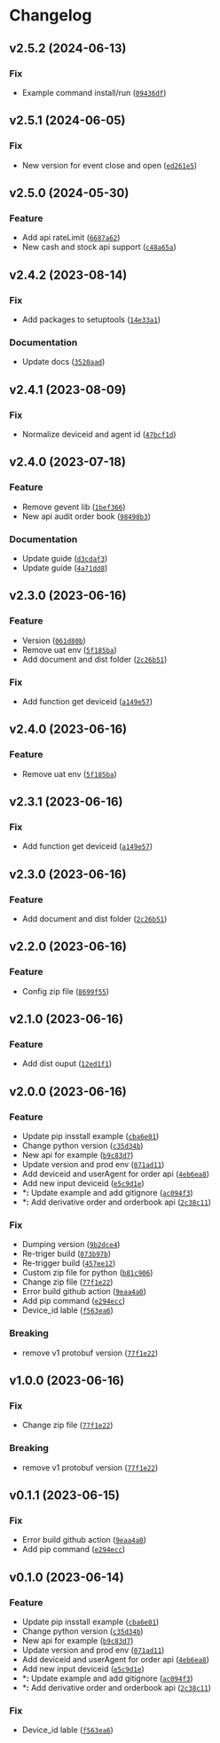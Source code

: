 # Changelog

<!--next-version-placeholder-->

## v2.5.2 (2024-06-13)

### Fix

* Example command install/run ([`09436df`](https://github.com/SSI-Securities-Corporation/python-fctrading/commit/09436df9f62c2e53413d0dea44dbb65f241c9f03))

## v2.5.1 (2024-06-05)

### Fix

* New version for event close and open ([`ed261e5`](https://github.com/SSI-Securities-Corporation/python-fctrading/commit/ed261e5adf64d267e0e9d14dad58844176475fc9))

## v2.5.0 (2024-05-30)

### Feature

* Add api rateLimit ([`6687a62`](https://github.com/SSI-Securities-Corporation/python-fctrading/commit/6687a6223d1f817b33c9ac0452d0bd71673da664))
* New cash and stock api support ([`c48a65a`](https://github.com/SSI-Securities-Corporation/python-fctrading/commit/c48a65af148210823848a4de8602011b136cb879))

## v2.4.2 (2023-08-14)

### Fix

* Add packages to setuptools ([`14e33a1`](https://github.com/SSI-Securities-Corporation/python-fctrading/commit/14e33a1f22353362de6d0202dd364d2f8accf97d))

### Documentation

* Update docs ([`3520aad`](https://github.com/SSI-Securities-Corporation/python-fctrading/commit/3520aad7ea3e5837cc369554e244016eba440b02))

## v2.4.1 (2023-08-09)

### Fix

* Normalize deviceid and agent id ([`47bcf1d`](https://github.com/SSI-Securities-Corporation/python-fctrading/commit/47bcf1db1596d201898b7fb58ab3441183b82d59))

## v2.4.0 (2023-07-18)

### Feature

* Remove gevent lib ([`1bef366`](https://github.com/SSI-Securities-Corporation/python-fctrading/commit/1bef366ef21d29d346cb48e5bcb05e939a83a0d7))
* New api audit order book ([`98498b3`](https://github.com/SSI-Securities-Corporation/python-fctrading/commit/98498b3b7915251e084852ec21666162603c6fbb))

### Documentation

* Update guide ([`d3cdaf3`](https://github.com/SSI-Securities-Corporation/python-fctrading/commit/d3cdaf3c0759e6200dd4cfd97d6f89d17e08294e))
* Update guide ([`4a71dd8`](https://github.com/SSI-Securities-Corporation/python-fctrading/commit/4a71dd875a617593b1a8a5501a9405bf7f668c04))

## v2.3.0 (2023-06-16)

### Feature

* Version ([`061d80b`](https://github.com/SSI-Securities-Corporation/python-fctrading/commit/061d80bf1471c9360e5562631c030c8699ef5553))
* Remove uat env ([`5f185ba`](https://github.com/SSI-Securities-Corporation/python-fctrading/commit/5f185badfff5eb74a2ae286a88b4e49399e80078))
* Add document and dist folder ([`2c26b51`](https://github.com/SSI-Securities-Corporation/python-fctrading/commit/2c26b516a0ab1c8babb86f2d276b6b89722e2fef))

### Fix

* Add function get deviceid ([`a149e57`](https://github.com/SSI-Securities-Corporation/python-fctrading/commit/a149e57adcf3993121c2507584060e118f3581e9))

## v2.4.0 (2023-06-16)

### Feature

* Remove uat env ([`5f185ba`](https://github.com/SSI-Securities-Corporation/python-fctrading/commit/5f185badfff5eb74a2ae286a88b4e49399e80078))

## v2.3.1 (2023-06-16)

### Fix

* Add function get deviceid ([`a149e57`](https://github.com/SSI-Securities-Corporation/python-fctrading/commit/a149e57adcf3993121c2507584060e118f3581e9))

## v2.3.0 (2023-06-16)

### Feature

* Add document and dist folder ([`2c26b51`](https://github.com/SSI-Securities-Corporation/python-fctrading/commit/2c26b516a0ab1c8babb86f2d276b6b89722e2fef))

## v2.2.0 (2023-06-16)

### Feature

* Config zip file ([`8699f55`](https://github.com/SSI-Securities-Corporation/python-fctrading/commit/8699f55b32085c33de083cef5f175f8bee938c13))

## v2.1.0 (2023-06-16)

### Feature

* Add dist ouput ([`12ed1f1`](https://github.com/SSI-Securities-Corporation/python-fctrading/commit/12ed1f1d406e64debf0c5f62a83bdd7965841d4d))

## v2.0.0 (2023-06-16)

### Feature

* Update pip insstall example ([`cba6e01`](https://github.com/SSI-Securities-Corporation/python-fctrading/commit/cba6e014e594a77a7f7ef18e730b7959d5ac08ba))
* Change python version ([`c35d34b`](https://github.com/SSI-Securities-Corporation/python-fctrading/commit/c35d34bf76fa6913cce6d250ff92e703a7cd0609))
* New api for example ([`b9c83d7`](https://github.com/SSI-Securities-Corporation/python-fctrading/commit/b9c83d7222efe448763d4e76f99676477feb0d6b))
* Update version and prod env ([`071ad11`](https://github.com/SSI-Securities-Corporation/python-fctrading/commit/071ad1146a7e3f0ab1f431c88a9e065f10a47aeb))
* Add deviceid and userAgent for order api ([`4eb6ea8`](https://github.com/SSI-Securities-Corporation/python-fctrading/commit/4eb6ea897aa8fd9b753407b0e2291f6bf027b9c9))
* Add new input deviceid ([`e5c9d1e`](https://github.com/SSI-Securities-Corporation/python-fctrading/commit/e5c9d1e9b83e4a74aecd264b05e9ff012481693e))
* ***:** Update example and add gitignore ([`ac094f3`](https://github.com/SSI-Securities-Corporation/python-fctrading/commit/ac094f312c6bf995f43ff7ff3dee8194f1112e17))
* ***:** Add derivative order and orderbook api ([`2c38c11`](https://github.com/SSI-Securities-Corporation/python-fctrading/commit/2c38c11543dbd0e58a6c9faedf7801bd673948b0))

### Fix

* Dumping version ([`9b2dce4`](https://github.com/SSI-Securities-Corporation/python-fctrading/commit/9b2dce4d335f8771e1e31ea9913c6dd646fa0b4b))
* Re-triger build ([`073b97b`](https://github.com/SSI-Securities-Corporation/python-fctrading/commit/073b97b120eb3eab745bfd25e0d93263da29a356))
* Re-trigger build ([`457ee12`](https://github.com/SSI-Securities-Corporation/python-fctrading/commit/457ee1231530828a360a044391170a21e17ac396))
* Custom zip file for python ([`b81c906`](https://github.com/SSI-Securities-Corporation/python-fctrading/commit/b81c906ce3ed84af5bc46a224ac0369bd37fc922))
* Change zip file ([`77f1e22`](https://github.com/SSI-Securities-Corporation/python-fctrading/commit/77f1e22c7254ce4a4fedb7071143c7c4fccd7a1f))
* Error build github action ([`9eaa4a0`](https://github.com/SSI-Securities-Corporation/python-fctrading/commit/9eaa4a079191f7abc296a2b6c01488b8c4772a00))
* Add pip command ([`e294ecc`](https://github.com/SSI-Securities-Corporation/python-fctrading/commit/e294eccca5cf42d0b455263a54db1f64ef821910))
* Device_id lable ([`f563ea6`](https://github.com/SSI-Securities-Corporation/python-fctrading/commit/f563ea6e9dae955226edae654f53985ada794316))

### Breaking

* remove v1 protobuf version ([`77f1e22`](https://github.com/SSI-Securities-Corporation/python-fctrading/commit/77f1e22c7254ce4a4fedb7071143c7c4fccd7a1f))

## v1.0.0 (2023-06-16)

### Fix

* Change zip file ([`77f1e22`](https://github.com/SSI-Securities-Corporation/python-fctrading/commit/77f1e22c7254ce4a4fedb7071143c7c4fccd7a1f))

### Breaking

* remove v1 protobuf version ([`77f1e22`](https://github.com/SSI-Securities-Corporation/python-fctrading/commit/77f1e22c7254ce4a4fedb7071143c7c4fccd7a1f))

## v0.1.1 (2023-06-15)

### Fix

* Error build github action ([`9eaa4a0`](https://github.com/SSI-Securities-Corporation/python-fctrading/commit/9eaa4a079191f7abc296a2b6c01488b8c4772a00))
* Add pip command ([`e294ecc`](https://github.com/SSI-Securities-Corporation/python-fctrading/commit/e294eccca5cf42d0b455263a54db1f64ef821910))

## v0.1.0 (2023-06-14)

### Feature

* Update pip insstall example ([`cba6e01`](https://github.com/SSI-Securities-Corporation/python-fctrading/commit/cba6e014e594a77a7f7ef18e730b7959d5ac08ba))
* Change python version ([`c35d34b`](https://github.com/SSI-Securities-Corporation/python-fctrading/commit/c35d34bf76fa6913cce6d250ff92e703a7cd0609))
* New api for example ([`b9c83d7`](https://github.com/SSI-Securities-Corporation/python-fctrading/commit/b9c83d7222efe448763d4e76f99676477feb0d6b))
* Update version and prod env ([`071ad11`](https://github.com/SSI-Securities-Corporation/python-fctrading/commit/071ad1146a7e3f0ab1f431c88a9e065f10a47aeb))
* Add deviceid and userAgent for order api ([`4eb6ea8`](https://github.com/SSI-Securities-Corporation/python-fctrading/commit/4eb6ea897aa8fd9b753407b0e2291f6bf027b9c9))
* Add new input deviceid ([`e5c9d1e`](https://github.com/SSI-Securities-Corporation/python-fctrading/commit/e5c9d1e9b83e4a74aecd264b05e9ff012481693e))
* ***:** Update example and add gitignore ([`ac094f3`](https://github.com/SSI-Securities-Corporation/python-fctrading/commit/ac094f312c6bf995f43ff7ff3dee8194f1112e17))
* ***:** Add derivative order and orderbook api ([`2c38c11`](https://github.com/SSI-Securities-Corporation/python-fctrading/commit/2c38c11543dbd0e58a6c9faedf7801bd673948b0))

### Fix

* Device_id lable ([`f563ea6`](https://github.com/SSI-Securities-Corporation/python-fctrading/commit/f563ea6e9dae955226edae654f53985ada794316))
